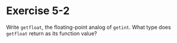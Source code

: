 # Exercise 5-2

Write `getfloat`, the floating-point analog of `getint`.
What type does `getfloat` return as its function value?
